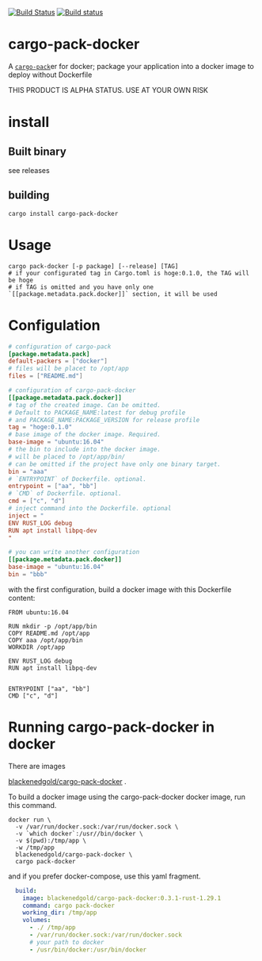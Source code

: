 [![Build Status](https://travis-ci.org/KeenS/cargo-pack-docker.svg?branch=master)](https://travis-ci.org/KeenS/cargo-pack-docker)
[![Build status](https://ci.appveyor.com/api/projects/status/doa9noawxji7uy1v/branch/master?svg=true)](https://ci.appveyor.com/project/KeenS/cargo-pack-docker/branch/master)



# cargo-pack-docker
A [`cargo-pack`](https://github.com/KeenS/cargo-pack)er for docker; package your application into a docker image to deploy without Dockerfile

THIS PRODUCT IS ALPHA STATUS. USE AT YOUR OWN RISK
# install

## Built binary

see releases

## building

```
cargo install cargo-pack-docker
```

# Usage

```
cargo pack-docker [-p package] [--release] [TAG]
# if your configurated tag in Cargo.toml is hoge:0.1.0, the TAG will be hoge
# if TAG is omitted and you have only one `[[package.metadata.pack.docker]]` section, it will be used
```

# Configulation


``` toml
# configuration of cargo-pack
[package.metadata.pack]
default-packers = ["docker"]
# files will be placet to /opt/app
files = ["README.md"]

# configuration of cargo-pack-docker
[[package.metadata.pack.docker]]
# tag of the created image. Can be omitted.
# Default to PACKAGE_NAME:latest for debug profile
# and PACKAGE_NAME:PACKAGE_VERSION for release profile
tag = "hoge:0.1.0"
# base image of the docker image. Required.
base-image = "ubuntu:16.04"
# the bin to include into the docker image.
# will be placed to /opt/app/bin/
# can be omitted if the project have only one binary target.
bin = "aaa"
# `ENTRYPOINT` of Dockerfile. optional.
entrypoint = ["aa", "bb"]
# `CMD` of Dockerfile. optional.
cmd = ["c", "d"]
# inject command into the Dockerfile. optional
inject = "
ENV RUST_LOG debug
RUN apt install libpq-dev
"

# you can write another configuration 
[[package.metadata.pack.docker]]
base-image = "ubuntu:16.04"
bin = "bbb"
```

with the first configuration, build a docker image with this Dockerfile content:

```
FROM ubuntu:16.04

RUN mkdir -p /opt/app/bin
COPY README.md /opt/app
COPY aaa /opt/app/bin
WORKDIR /opt/app

ENV RUST_LOG debug
RUN apt install libpq-dev


ENTRYPOINT ["aa", "bb"]
CMD ["c", "d"]

```

# Running cargo-pack-docker in docker

There are images

[blackenedgold/cargo-pack-docker](https://hub.docker.com/r/blackenedgold/cargo-pack-docker/)
.

To build a docker image using the cargo-pack-docker docker image, run this command.

``` console
docker run \
  -v /var/run/docker.sock:/var/run/docker.sock \
  -v `which docker`:/usr//bin/docker \
  -v $(pwd):/tmp/app \
  -w /tmp/app
  blackenedgold/cargo-pack-docker \
  cargo pack-docker
```


and if you prefer docker-compose, use this yaml fragment.

``` yaml
  build:
    image: blackenedgold/cargo-pack-docker:0.3.1-rust-1.29.1
    command: cargo pack-docker
    working_dir: /tmp/app
    volumes:
      - ./ /tmp/app
      - /var/run/docker.sock:/var/run/docker.sock
      # your path to docker
      - /usr/bin/docker:/usr/bin/docker

```

